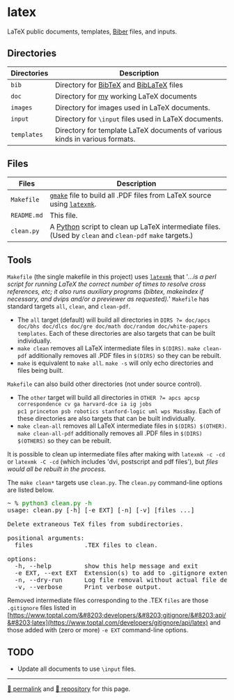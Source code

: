 # latex

LaTeX public documents, templates, [Biber](https://biblatex-biber.sourceforge.net/) files, and inputs.

## Directories

| Directories | Description |
| --- | --- |
| `bib` | Directory for [BibTeX](http://www.bibtex.org/) and [BibLaTeX](https://mirror.mwt.me/ctan/macros/latex/contrib/biblatex/doc/biblatex.pdf) files |
| `doc` | Directory for [my](https://github.com/dcpetty) working LaTeX documents |
| `images` | Directory for images used in LaTeX documents. |
| `input` | Directory for `\input` files used in LaTeX documents. |
| `templates` | Directory for template LaTeX documents of various kinds in various formats. |

## Files

| Files | Description |
| --- | --- |
| `Makefile` | [`gmake`](https://linux.die.net/man/1/gmake) file to build all .PDF files from LaTeX source using [`latexmk`](https://www.cantab.net/users/johncollins/latexmk/). |
| `README.md` | This file. |
| `clean.py` | A [Python](https://docs.python.org/3/) script to clean up LaTeX intermediate files. (Used by `clean` and `clean-pdf` `make` targets.) |

## Tools

`Makefile` (the single makefile in this project) uses [`latexmk`](https://www.cantab.net/users/johncollins/latexmk/) that '*&hellip;is a perl script for running LaTeX the correct number of times to resolve cross references, etc; it also runs auxiliary programs (bibtex, makeindex if necessary, and dvips and/or a previewer as requested).*' `Makefile` has standard targets `all`, `clean`, and `clean-pdf`. 

- The `all` target (default) will build all directories in `DIRS ?= doc/apcs doc/bhs doc/dlcs doc/gre doc/math doc/random doc/white-papers templates`. Each of these directories are also targets that can be built individually. 
- `make clean` removes all LaTeX intermediate files in `$(DIRS)`. `make clean-pdf` additionally removes all .PDF files in `$(DIRS)` so they can be rebuilt. 
- `make` is equivalent to `make all`. `make -s` will only echo directories and files being built.

`Makefile` can also build other directories (not under source control).

- The `other` target will build all directories in <code>OTHER ?= apcs apcsp correspondence cv ga harvard-dce ia ig jobs pc1 princeton psb robotics stanford-logic uml wps MassBay</code>. Each of these directories are also targets that can be built individually.
- `make clean-all` removes all LaTeX intermediate files in `$(DIRS) $(OTHER)`. `make clean-all-pdf` additionally removes all .PDF files in `$(DIRS) $(OTHERS)` so they can be rebuilt. 


It is possible to clean up intermediate files after making with `latexmk -c -cd` or `latexmk -C -cd` (which includes 'dvi, postscript and pdf files'), but *files would all be rebuilt in the process*.

The `make clean*` targets use `clean.py`. The `clean.py` command-line options are listed below.

<pre>~ % <span style="color: green;">python3 clean.py -h</span>
usage: clean.py [-h] [-e EXT] [-n] [-v] [files ...]

Delete extraneous TeX files from subdirectories.

positional arguments:
  files              .TEX files to clean.

options:
  -h, --help         show this help message and exit
  -e EXT, --ext EXT  Extension(s) to add to .gitignore extension list.
  -n, --dry-run      Log file removal without actual file deletion.
  -v, --verbose      Print verbose output.</pre>

Removed intermediate files corresponding to the .TEX `files` are those `.gitignore` files listed in [https://www.toptal.com/&#8203;developers/&#8203;gitignore/&#8203;api/&#8203;latex](https://www.toptal.com/developers/gitignore/api/latex) and those added with (zero or more) `-e EXT` command-line options.

## TODO

- Update all documents to use `\input` files.

<hr>

[&#128279; permalink](https://dcpetty.dev/latex/) and [&#128297; repository](https://github.com/dcpetty/latex/) for this page.
